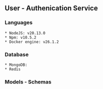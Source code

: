 ## User - Authenication Service

### Languages

    * NodeJS: v20.13.0
    * Npm: v10.5.2
    * Docker engine: v26.1.2

### Database

    * MongoDB:
    * Redis

### Models - Schemas
